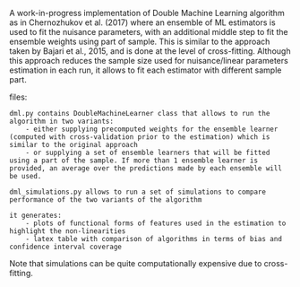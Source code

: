 A work-in-progress implementation of Double Machine Learning algorithm as in Chernozhukov et al. (2017) where an ensemble of ML estimators is used to fit the nuisance parameters, with an additional middle step to fit the ensemble weights using part of sample. This is similar to the approach taken by Bajari et al., 2015, and is done at the level of cross-fitting. Although this approach reduces the sample size used for nuisance/linear parameters estimation in each run, it allows to fit each estimator with different sample part.

files:

    dml.py contains DoubleMachineLearner class that allows to run the algorithm in two variants:
        - either supplying precomputed weights for the ensemble learner (computed with cross-validation prior to the estimation) which is similar to the original approach
        - or supplying a set of ensemble learners that will be fitted using a part of the sample. If more than 1 ensemble learner is provided, an average over the predictions made by each ensemble will be used.

    dml_simulations.py allows to run a set of simulations to compare performance of the two variants of the algorithm

    it generates:
        - plots of functional forms of features used in the estimation to highlight the non-linearities
        - latex table with comparison of algorithms in terms of bias and confidence interval coverage

Note that simulations can be quite computationally expensive due to cross-fitting.



